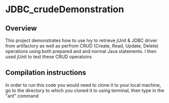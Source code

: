 # JDBC_crudeDemonstration

## Overview
This project demonstrates how to use Ivy to retrieve jUnit & JDBC driver from artifactory as well as perfrom CRUD (Create, Read, Update, Delete) 
operations using both prepared and and normal Java statements. I then used jUnit to test these CRUD operatoins

## Compilation instructions 
In order to run this code you would need to clone it to your local machine, go to the directory to which you cloned it to using terminal, then type
in the "ant" command
